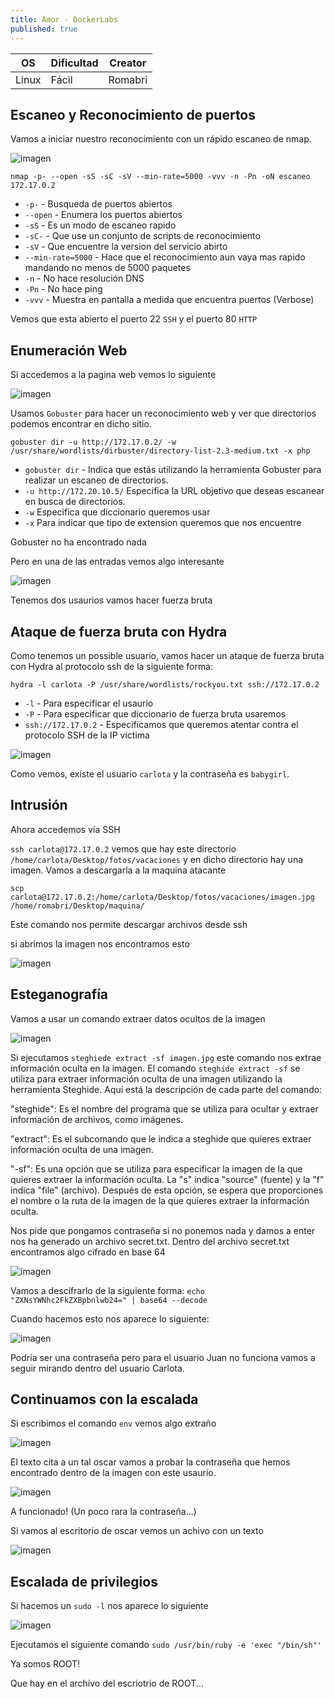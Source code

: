 ```yaml
---
title: Amor - DockerLabs
published: true
---
```

| OS     | Dificultad  | Creator           |
| ------ | ----------- | -------------     | 
| Linux  |  Fácil      | Romabri           | 

## Escaneo y Reconocimiento de puertos

Vamos a iniciar nuestro reconocimiento con un rápido escaneo de nmap.

![imagen](https://github.com/romabri/WriteUps/assets/51706860/6d4d9449-aef9-49f3-bdf8-65f5e2048c18)


`nmap -p- --open -sS -sC -sV --min-rate=5000 -vvv -n -Pn -oN escaneo 172.17.0.2`
- `-p-` - Busqueda de puertos abiertos
- `--open` - Enumera los puertos abiertos
- `-sS` - Es un modo de escaneo rapido
- `-sC-` - Que use un conjunto de scripts de reconocimiento
- `-sV` - Que encuentre la version del servicio abirto
- `--min-rate=5000` - Hace que el reconocimiento aun vaya mas rapido mandando no menos de 5000 paquetes
- `-n` - No hace resolución DNS
- `-Pn` - No hace ping
- `-vvv` - Muestra en pantalla a medida que encuentra puertos (Verbose)

Vemos que esta abierto el puerto 22 `SSH` y el puerto 80 `HTTP`

## Enumeración Web
Si accedemos a la pagina web vemos lo siguiente 

![imagen](https://github.com/romabri/WriteUps/assets/51706860/49c9b3ff-dc63-4254-8147-4df0d2157cb9)


Usamos `Gobuster` para hacer un reconocimiento web y ver que directorios podemos encontrar en dicho sitio.

`gobuster dir -u http://172.17.0.2/ -w /usr/share/wordlists/dirbuster/directory-list-2.3-medium.txt -x php`
- `gobuster dir` - Indica que estás utilizando la herramienta Gobuster para realizar un escaneo de directorios.
- `-u http://172.20.10.5/` Especifica la URL objetivo que deseas escanear en busca de directorios.
- `-w` Especifica que diccionario queremos usar
- `-x` Para indicar que tipo de extension queremos que nos encuentre

Gobuster no ha encontrado nada

Pero en una de las entradas vemos algo interesante

![imagen](https://github.com/romabri/WriteUps/assets/51706860/c40e78ed-bf2b-4820-9eef-4d48dad3e3d8)

Tenemos dos usaurios vamos hacer fuerza bruta

## Ataque de fuerza bruta con Hydra

Como tenemos un possible usuario, vamos hacer un ataque de fuerza bruta con Hydra al protocolo ssh de la siguiente forma:

`hydra -l carlota -P /usr/share/wordlists/rockyou.txt ssh://172.17.0.2`
- `-l` - Para especificar el usaurio
- `-P` - Para especificar que diccionario de fuerza bruta usaremos
- `ssh://172.17.0.2` - Especificamos que queremos atentar contra el protocolo SSH de la IP victima

![imagen](https://github.com/romabri/WriteUps/assets/51706860/681424d0-b04e-4ce4-b748-17c4f05e053d)


Como vemos, existe el usuario `carlota` y la contraseña es `babygirl`.


## Intrusión

Ahora accedemos vía SSH 

`ssh carlota@172.17.0.2`
vemos que hay este directorio `/home/carlota/Desktop/fotos/vacaciones` y en dicho directorio hay una imagen.
Vamos a descargarla a la maquina atacante

`scp carlota@172.17.0.2:/home/carlota/Desktop/fotos/vacaciones/imagen.jpg /home/romabri/Desktop/maquina/`

Este comando nos permite descargar archivos desde ssh

si abrimos la imagen nos encontramos esto

![imagen](https://github.com/romabri/WriteUps/assets/51706860/375e67ce-c967-44cf-91e7-e916137e99a4)

## Esteganografía

Vamos a usar un comando extraer datos ocultos de la imagen 

![imagen](https://github.com/romabri/WriteUps/assets/51706860/c504833a-5dfe-43ef-b3fb-10069a351936)

Si ejecutamos `steghiede extract -sf imagen.jpg` este comando nos extrae información oculta en la imagen.
El comando `steghide extract -sf` se utiliza para extraer información oculta de una imagen utilizando la herramienta Steghide. Aquí está la descripción de cada parte del comando:

"steghide": Es el nombre del programa que se utiliza para ocultar y extraer información de archivos, como imágenes.

"extract": Es el subcomando que le indica a steghide que quieres extraer información oculta de una imagen.

"-sf": Es una opción que se utiliza para especificar la imagen de la que quieres extraer la información oculta. La "s" indica "source" (fuente) y la "f" indica "file" (archivo). Después de esta opción, se espera que proporciones el nombre o la ruta de la imagen de la que quieres extraer la información oculta.

Nos pide que pongamos contraseña si no ponemos nada y damos a enter nos ha generado un archivo secret.txt.
Dentro del archivo secret.txt encontramos algo cifrado en base 64

![imagen](https://github.com/romabri/WriteUps/assets/51706860/076d3da4-9c95-4c69-91a8-1630748ee461)

Vamos a descifrarlo de la siguiente forma:
`echo "ZXNsYWNhc2FkZXBpbnlwb24=" | base64 --decode`

Cuando hacemos esto nos aparece lo siguiente:

![imagen](https://github.com/romabri/WriteUps/assets/51706860/b8c9a67a-b5e4-441e-aad2-fc1a33a2e3f9)

Podría ser una contraseña pero para el usuario Juan no funciona vamos a seguir mirando dentro del usuario Carlota.

## Continuamos con la escalada 

Si escribimos el comando `env` vemos algo extraño

![imagen](https://github.com/romabri/WriteUps/assets/51706860/2fffa0f1-ea4f-40b2-b541-668cfa8b0c86)

El texto cita a un tal oscar vamos a probar la contraseña que hemos encontrado dentro de la imagen con este usaurio.


![imagen](https://github.com/romabri/WriteUps/assets/51706860/47fbd3b9-7174-407f-975e-17f167377710)

A funcionado! (Un poco rara la contraseña...)

Si vamos al escritorio de oscar vemos un achivo con un texto 

![imagen](https://github.com/romabri/WriteUps/assets/51706860/67b29352-d52d-4753-bae1-cb1e77f4260f)


## Escalada de privilegios


Si hacemos un `sudo -l` nos aparece lo siguiente

![imagen](https://github.com/romabri/WriteUps/assets/51706860/5b8bca9e-a9cd-42bd-af66-4c85b60d5f7c)

Ejecutamos el siguiente comando `sudo /usr/bin/ruby -e 'exec "/bin/sh"'`

Ya somos ROOT!

Que hay en el archivo del escriotrio de ROOT...











